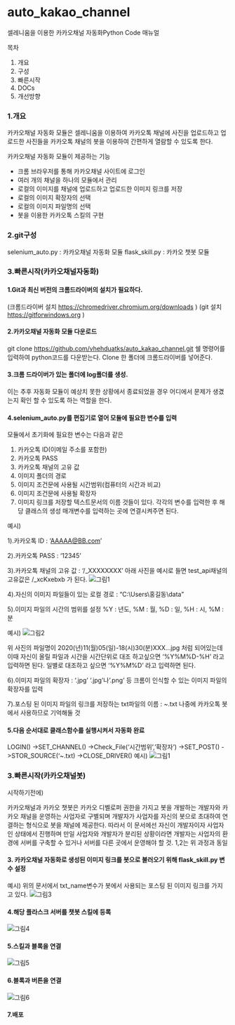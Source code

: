 # auto_kakao_channel
셀레니움을 이용한 카카오채널 자동화Python Code 매뉴얼

목차
1.	개요
2.	구성
3.	빠른시작
4.	DOCs
5.	개선방향


### 1.개요
카카오채널 자동화 모듈은 셀레니움을 이용하여 카카오톡 채널에 사진을 업로드하고 업로드한 사진들을 카카오톡 채널의 봇을 이용하여 간편하게 열람할 수 있도록 한다.

카카오채널 자동화 모듈이 제공하는 기능
*	크롬 브라우저를 통해 카카오채널 사이트에 로그인
*	여러 개의 채널을 하나의 모듈에서 관리
*	로컬의 이미지를 채널에 업로드하고 업로드한 이미지 링크를 저장
*	로컬의 이미지 확장자의 선택
*	로컬의 이미지 파일명의 선택
*	봇을 이용한 카카오톡 스킬의 구현



### 2.git구성
selenium_auto.py : 카카오채널 자동화 모듈
flask_skill.py : 카카오 챗봇 모듈

### 3.빠른시작(카카오채널자동화)

#### 1.Git과 최신 버전의 크롬드라이버의 설치가 필요하다.
(크롬드라이버 설치 https://chromedriver.chromium.org/downloads )
(git 설치 https://gitforwindows.org )

#### 2.카카오채널 자동화 모듈 다운로드
git clone https://github.com/vhehduatks/auto_kakao_channel.git 쉘 명령어를 입력하여 python코드를 다운받는다.
Clone 한 폴더에 크롬드라이버를 넣어준다.

#### 3.크롬 드라이버가 있는 폴더에 log폴더를 생성.
이는 추후 자동화 모듈이 예상치 못한 상황에서 종료되었을 경우 어디에서 문제가 생겼는지 확인 할 수 있도록 하는 역할을 한다.

#### 4.selenium_auto.py를 편집기로 열어 모듈에 필요한 변수를 입력
모듈에서 초기화에 필요한 변수는 다음과 같은
1.	카카오톡 ID(이메일 주소를 포함한)
2.	카카오톡 PASS
3.	카카오톡 채널의 고유 값
4.	이미지 폴더의 경로
5.	이미지 조건문에 사용될 시간범위(컴퓨터의 시간과 비교)
6.	이미지 조건문에 사용될 확장자
7.	이미지 링크를 저장할 텍스트문서의 이름
것들이 있다.
각각의 변수를 입력한 후 해당 클래스의 생성 매개변수를 입력하는 곳에 연결시켜주면 된다.

예시)

1).카카오톡 ID : ‘AAAAA@BB.com’

2).카카오톡 PASS : ‘12345’

3).카카오톡 채널의 고유 값 : ‘/_XXXXXXXX’
아래 사진을 예시로 들면 test_api채널의 고유값은 /_xcKxebxb 가 된다.
![그림1](https://user-images.githubusercontent.com/64114699/98361021-27bb2680-206e-11eb-9255-4acfa1b759ad.png)

4).자신의 이미지 파일들이 있는 로컬 경로 : “C:\Users\홍길동\data”

5).이미지 파일의 시간의 범위를 설정 
%Y :  년도, %M : 월, %D : 일, %H : 시, %M : 분

예시)
![그림2](https://user-images.githubusercontent.com/64114699/98361172-68b33b00-206e-11eb-8223-5ae0c6fdce9f.png)

위 사진의 파일명이 2020(년)11(월)05(일)-18(시)30(분)XXX…jpg 처럼 되어있는데 이때 자신이 올릴 파일과 시간을 시간단위로 대조 하고싶으면 ‘%Y%M%D-%H’ 라고 입력하면 된다.
일별로 대조하고 싶으면 ‘%Y%M%D’ 라고 입력하면 된다.

6).이미지 파일의 확장자 : ‘.jpg’
‘.jpg’나’.png’ 등 크롬이 인식할 수 있는 이미지 파일의 확장자를 입력

7).포스팅 된 이미지 파일의 링크를 저장하는 txt파일의 이름 : ~.txt
나중에 카카오톡 봇에서 사용하므로 기억해둘 것

#### 5.다음 순서대로 클래스함수를 실행시켜서 자동화 완료
LOGIN() ->SET_CHANNEL() ->Check_File(‘시간범위’,’확장자’) ->SET_POST() ->STOR_SOURCE(‘~.txt) ->CLOSE_DRIVER()
예시)
![그림1](https://user-images.githubusercontent.com/64114699/98396497-222b0400-20a1-11eb-9ddd-3afd712271f3.png)


### 3.빠른시작(카카오채널봇)
시작하기전에)

카카오채널과 카카오 챗봇은 카카오 디벨로퍼 권한을 가지고 봇을 개발하는 개발자와 카카오 채널을 운영하는 사업자로 구별되며 개발자가 사업자를 자신의 봇으로 초대하여 연결하는 형식으로 봇을 채널에 제공한다.
따라서 이 문서에선 자신이 개발자이자 사업자인 상태에서 진행하며 만일 사업자와 개발자가 분리된 상황이라면 개발자는 사업자의 환경에 서버를 구축할 수 있거나 서버를 다른 곳에서 운영해야 할 것.
1,2는 위 과정과 동일

#### 3. 카카오채널 자동화로 생성된 이미지 링크를 봇으로 불러오기 위해 flask_skill.py 변수 설정
예시) 위의 문서에서 txt_name변수가 봇에서 사용되는 포스팅 된 이미지 링크를 가지고 있다.
![그림3](https://user-images.githubusercontent.com/64114699/98396592-4ab2fe00-20a1-11eb-90be-3cb841806d96.png)

#### 4.해당 플라스크 서버를 챗봇 스킬에 등록 
![그림4](https://user-images.githubusercontent.com/64114699/98396717-85b53180-20a1-11eb-9473-26ba8289bf65.png)
#### 5.스킬과 블록을 연결
![그림5](https://user-images.githubusercontent.com/64114699/98396720-877ef500-20a1-11eb-87c8-68038335cecf.png)
#### 6.블록과 버튼을 연결
![그림6](https://user-images.githubusercontent.com/64114699/98396724-88b02200-20a1-11eb-9d1a-455e79fc9164.png) 
#### 7.배포

